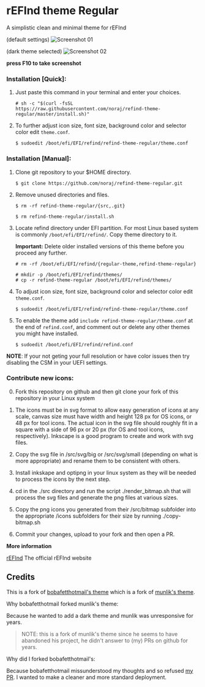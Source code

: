 # rEFInd theme Regular

A simplistic clean and minimal theme for rEFInd

(default settings)
![Screenshot 01](https://raw.githubusercontent.com/noraj/refind-theme-regular/master/src/white_theme.png)

(dark theme selected)
![Screenshot 02](https://raw.githubusercontent.com/noraj/refind-theme-regular/master/src/dark_theme.png)

**press F10 to take screenshot**

### Installation [Quick]:

1. Just paste this command in your terminal and enter your choices.
   ```
   # sh -c "$(curl -fsSL https://raw.githubusercontent.com/noraj/refind-theme-regular/master/install.sh)"
   ```
2. To further adjust icon size, font size, background color and selector color edit `theme.conf`.

   ```
   $ sudoedit /boot/efi/EFI/refind/refind-theme-regular/theme.conf
   ```

### Installation [Manual]:

1. Clone git repository to your $HOME directory.
   ```
   $ git clone https://github.com/noraj/refind-theme-regular.git
   ```

2. Remove unused directories and files.
   ```
   $ rm -rf refind-theme-regular/{src,.git}
   ```
   ```
   $ rm refind-theme-regular/install.sh
   ```

3. Locate refind directory under EFI partition. For most Linux based system is commonly `/boot/efi/EFI/refind/`. Copy theme directory to it.

   **Important:** Delete older installed versions of this theme before you proceed any further.

   ```
   # rm -rf /boot/efi/EFI/refind/{regular-theme,refind-theme-regular}
   ```
   ```
   # mkdir -p /boot/efi/EFI/refind/themes/
   # cp -r refind-theme-regular /boot/efi/EFI/refind/themes/
   ```

4. To adjust icon size, font size, background color and selector color edit `theme.conf`.
   ```
   $ sudoedit /boot/efi/EFI/refind/refind-theme-regular/theme.conf
   ```

5. To enable the theme add `include refind-theme-regular/theme.conf` at the end of `refind.conf`, and comment out or delete any other themes you might have installed.
   ```
   $ sudoedit /boot/efi/EFI/refind/refind.conf

   ```

**NOTE**: If your not geting your full resolution or have color issues then try disabling the CSM in your UEFI settings.

### Contribute new icons:

0. Fork this repository on github and then git clone your fork of this repository in your Linux system

1. The icons must be in svg format to allow easy generation of icons at any scale, canvas size must have width and height 128 px for OS icons, or 48 px for tool icons. The actual icon in the svg file should roughly fit in a square with a side of 96 px or 20 px (for OS and tool icons, respectively). Inkscape is a good program to create and work with svg files.

2. Copy the svg file in /src/svg/big or /src/svg/small (depending on what is more appropriate) and rename them to be consistent with others.

3. Install inkskape and optipng in your linux system as they will be needed to process the icons by the next step.

4. cd in the ./src directory and run the script ./render_bitmap.sh that will process the svg files and generate the png files at various sizes.

5. Copy the png icons you generated from their /src/bitmap subfolder into the appropriate /icons subfolders for their size by running ./copy-bitmap.sh

6. Commit your changes, upload to your fork and then open a PR.

**More information**

[rEFInd](http://www.rodsbooks.com/refind/) The official rEFInd website

## Credits

This is a fork of [bobafetthotmail's theme](https://github.com/bobafetthotmail/refind-theme-regular) which is a fork of [munlik's theme](https://github.com/munlik/refind-theme-regular).

Why bobafetthotmail forked munlik's theme:

Because he wanted to add a dark theme and munlik was unresponsive for years.

> NOTE: this is a fork of munlik's theme since he seems to have abandoned his project, he didn't answer to (my) PRs on github for years.

Why did I forked bobafetthotmail's:

Because bobafetthotmail missunderstood my thoughts and so refused [my PR](https://github.com/bobafetthotmail/refind-theme-regular/pull/7/). I wanted to make a cleaner and more standard deployment.
